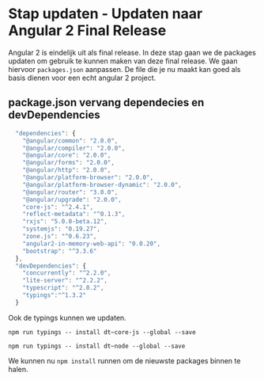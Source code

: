 # Stap updaten - Updaten naar Angular 2 Final Release
Angular 2 is eindelijk uit als final release. In deze stap gaan we de packages updaten om gebruik te kunnen maken van deze final release.
We gaan hiervoor `packages.json` aanpassen. De file die je nu maakt kan goed als basis dienen voor een echt angular 2 project.

## package.json vervang dependecies en devDependencies
```javascript
  "dependencies": {
    "@angular/common": "2.0.0",
    "@angular/compiler": "2.0.0",
    "@angular/core": "2.0.0",
    "@angular/forms": "2.0.0",
    "@angular/http": "2.0.0",
    "@angular/platform-browser": "2.0.0",
    "@angular/platform-browser-dynamic": "2.0.0",
    "@angular/router": "3.0.0",
    "@angular/upgrade": "2.0.0",
    "core-js": "^2.4.1",
    "reflect-metadata": "^0.1.3",
    "rxjs": "5.0.0-beta.12",
    "systemjs": "0.19.27",
    "zone.js": "^0.6.23",
    "angular2-in-memory-web-api": "0.0.20",
    "bootstrap": "^3.3.6"
  },
  "devDependencies": {
    "concurrently": "^2.2.0",
    "lite-server": "^2.2.2",
    "typescript": "^2.0.2",
    "typings":"^1.3.2"
  }
```

Ook de typings kunnen we updaten.

`npm run typings -- install dt~core-js --global --save`

`npm run typings -- install dt~node --global --save`

We kunnen nu `npm install` runnen om de nieuwste packages binnen te halen.
